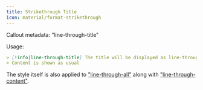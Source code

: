 ```yaml
---
title: Strikethrough Title
icon: material/format-strikethrough
---
```


Callout metadata: "line-through-title"

Usage:
```md
> [!info|line-through-title] The title will be displayed as line-through
> Content is shown as usual
```

The style itself is also applied to ["line-through-all"](../combined-styling/page-23.md) along with ["line-through-content"](../content-styling/page-13.md).